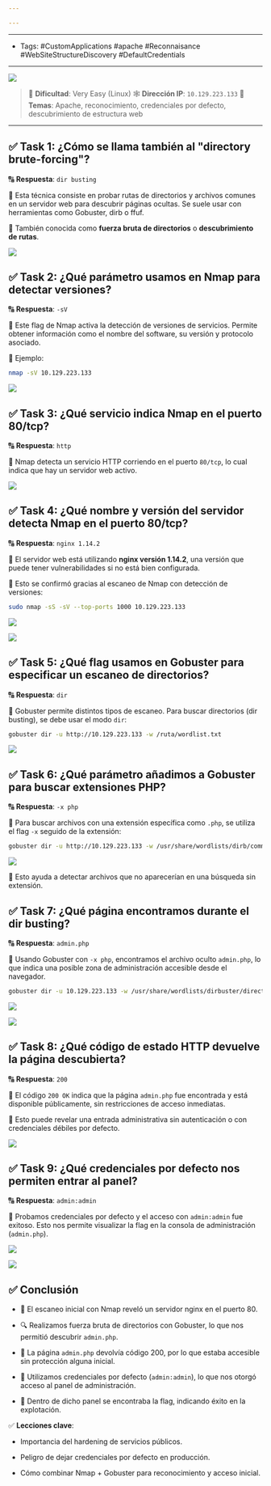 ```yaml
---

---
```


-------
- Tags: #CustomApplications #apache #Reconnaisance #WebSiteStructureDiscovery #DefaultCredentials 
---------

![](../img/3f72b958969a0a2548c325ab6b4676d9.png)

> 🧩 **Dificultad**: Very Easy (Linux)
> 🕸️ **Dirección IP**: `10.129.223.133` 
> 🧠 **Temas**: Apache, reconocimiento, credenciales por defecto, descubrimiento de estructura web

---

## ✅ **Task 1: ¿Cómo se llama también al "directory brute-forcing"?**

🔠 **Respuesta**: `dir busting`

💬 Esta técnica consiste en probar rutas de directorios y archivos comunes en un servidor web para descubrir páginas ocultas. Se suele usar con herramientas como Gobuster, dirb o ffuf.

📌 También conocida como **fuerza bruta de directorios** o **descubrimiento de rutas**.

![](../img/5a6799be7a2edfa79f8254a43fcc0bf8.png)


## ✅ **Task 2: ¿Qué parámetro usamos en Nmap para detectar versiones?**

🔠 **Respuesta**: `-sV`

💬 Este flag de Nmap activa la detección de versiones de servicios. Permite obtener información como el nombre del software, su versión y protocolo asociado.

📌 Ejemplo:

```bash
nmap -sV 10.129.223.133
```

![](../img/fecd147fd843ec4e29b74ede36ab796c.png)

## ✅ **Task 3: ¿Qué servicio indica Nmap en el puerto 80/tcp?**

🔠 **Respuesta**: `http`

💬 Nmap detecta un servicio HTTP corriendo en el puerto `80/tcp`, lo cual indica que hay un servidor web activo.

![](../img/c0f6a9dbf89177fea2e95f6cf8db8c42.png)


## ✅ **Task 4: ¿Qué nombre y versión del servidor detecta Nmap en el puerto 80/tcp?**

🔠 **Respuesta**: `nginx 1.14.2`

💬 El servidor web está utilizando **nginx versión 1.14.2**, una versión que puede tener vulnerabilidades si no está bien configurada.

📌 Esto se confirmó gracias al escaneo de Nmap con detección de versiones:

```bash
sudo nmap -sS -sV --top-ports 1000 10.129.223.133
```

![](../img/ad01c4e5dd89a0e7f06d82fce151840c.png)

![](../img/0d3da6c330e5242b591e15bae0303199.png)

## ✅ **Task 5: ¿Qué flag usamos en Gobuster para especificar un escaneo de directorios?**

🔠 **Respuesta**: `dir`

💬 Gobuster permite distintos tipos de escaneo. Para buscar directorios (dir busting), se debe usar el modo `dir`:

```bash
gobuster dir -u http://10.129.223.133 -w /ruta/wordlist.txt
```

![](../img/de0e7093c35faaaf383b92952cca8595.png)

## ✅ **Task 6: ¿Qué parámetro añadimos a Gobuster para buscar extensiones PHP?**

🔠 **Respuesta**: `-x php`

💬 Para buscar archivos con una extensión específica como `.php`, se utiliza el flag `-x` seguido de la extensión:

```bash
gobuster dir -u http://10.129.223.133 -w /usr/share/wordlists/dirb/common.txt -x php
```

![](../img/bebb215541d73213d231d0ee318b50fb.png)

📌 Esto ayuda a detectar archivos que no aparecerían en una búsqueda sin extensión.

## ✅ **Task 7: ¿Qué página encontramos durante el dir busting?**

🔠 **Respuesta**: `admin.php`

💬 Usando Gobuster con `-x php`, encontramos el archivo oculto `admin.php`, lo que indica una posible zona de administración accesible desde el navegador.

```bash
gobuster dir -u 10.129.223.133 -w /usr/share/wordlists/dirbuster/directory-list-2.3-medium.txt -x php
```

![](../img/b0cd1e1df7f6e960f464ca5ff601b05f.png)


![](../img/dbe5721735a49d0d25d3e573f6632a4c.png)

## ✅ **Task 8: ¿Qué código de estado HTTP devuelve la página descubierta?**

🔠 **Respuesta**: `200`

💬 El código `200 OK` indica que la página `admin.php` fue encontrada y está disponible públicamente, sin restricciones de acceso inmediatas.

📌 Esto puede revelar una entrada administrativa sin autenticación o con credenciales débiles por defecto.

![](../img/deb191bb2545c3c1e1a0d5249192e2f1.png)

## ✅ **Task 9: ¿Qué credenciales por defecto nos permiten entrar al panel?**

🔠 **Respuesta**: `admin:admin`

💬 Probamos credenciales por defecto y el acceso con `admin:admin` fue exitoso. Esto nos permite visualizar la flag en la consola de administración (`admin.php`).

![](../img/a62677620de20f804e03ea9392e72b08.png)

![](../img/43f4904f57acbd7d90643adae57d941c.png)

## ✅ **Conclusión**

- 🧭 El escaneo inicial con Nmap reveló un servidor nginx en el puerto 80.
    
- 🔍 Realizamos fuerza bruta de directorios con Gobuster, lo que nos permitió descubrir `admin.php`.
    
- 📄 La página `admin.php` devolvía código 200, por lo que estaba accesible sin protección alguna inicial.
    
- 🔑 Utilizamos credenciales por defecto (`admin:admin`), lo que nos otorgó acceso al panel de administración.
    
- 🏁 Dentro de dicho panel se encontraba la flag, indicando éxito en la explotación.
    

✅ **Lecciones clave**:

- Importancia del hardening de servicios públicos.
    
- Peligro de dejar credenciales por defecto en producción.
    
- Cómo combinar Nmap + Gobuster para reconocimiento y acceso inicial.

